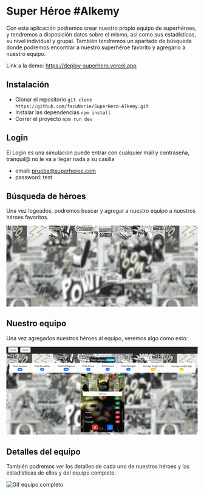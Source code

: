 # Super Héroe #Alkemy

Con esta aplicación podremos crear nuestro propio equipo de superhéroes, y tendremos a disposición datos sobre el mismo, así como sus estadísticas, su nivel individual y grupal.
También tendremos un apartado de búsqueda donde podremos encontrar a nuestro superhéroe favorito y agregarlo a nuestro equipo.

Link a la demo: https://deploy-superhero.vercel.app

## Instalación

- Clonar el repositorio `git clone https://github.com/facuNorie/SuperHero-Alkemy.git`
- Instalar las dependencias `npm install`
- Correr el proyecto `npm run dev`

## Login

El Login es una simulacion puede entrar con cualquier mail y contraseña, tranquil@ no le va a llegar nada a su casilla

- email: prueba@superheroe.com
- password: test

## Búsqueda de héroes

Una vez logeados, podremos buscar y agregar a nuestro equipo a nuestros héroes favoritos.

![Gif de busqueda de heroes](./gifs/search_heroes.gif)

## Nuestro equipo

Una vez agregados nuestros héroes al equipo, veremos algo como esto:

![Imagen mi equipo](./gifs/team.png)

## Detalles del equipo

También podremos ver los detalles de cada uno de nuestros héroes y las estadísticas de ellos y del equipo completo.

![Gif equipo completo](./gifs/details_hero.gif)
